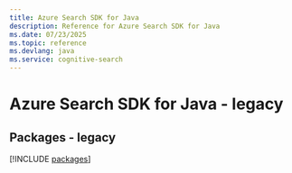 ```yaml
---
title: Azure Search SDK for Java
description: Reference for Azure Search SDK for Java
ms.date: 07/23/2025
ms.topic: reference
ms.devlang: java
ms.service: cognitive-search
---
```

# Azure Search SDK for Java - legacy
## Packages - legacy
[!INCLUDE [packages](search-index.md)]
